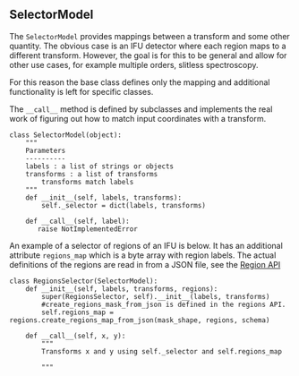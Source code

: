 SelectorModel
-------------

The `SelectorModel` provides mappings between a transform and some other quantity.
The obvious case is an IFU detector where each region maps to a different transform.
However, the goal is for this to be general and allow for other use cases, for example
multiple orders, slitless spectroscopy.

For this reason the base class defines only the mapping and additional functionality
is left for specific classes.

The `__call__` method is defined by subclasses and implements the real work of
figuring out how to match input coordinates with a transform.

    class SelectorModel(object):
        """
        Parameters
        ----------
        labels : a list of strings or objects
        transforms : a list of transforms
            transforms match labels
        """
        def __init__(self, labels, transforms):
            self._selector = dict(labels, transforms)

        def __call__(self, label):
           raise NotImplementedError

An example of a selector of regions of an IFU is below. It has an additional attribute
`regions_map` which is a byte array with region labels. The actual definitions of the
regions are read in from a JSON file, see the [Region API](https://github.com/nden/astropy-api/blob/generalized_wcs/generalized_wcs/region_api.md)

    class RegionsSelector(SelectorModel):
        def __init__(self, labels, transforms, regions):
            super(RegionsSelector, self).__init__(labels, transforms)
            #create_regions_mask_from_json is defined in the regions API.
            self.regions_map = regions.create_regions_map_from_json(mask_shape, regions, schema)

        def __call__(self, x, y):
            """
            Transforms x and y using self._selector and self.regions_map

            """